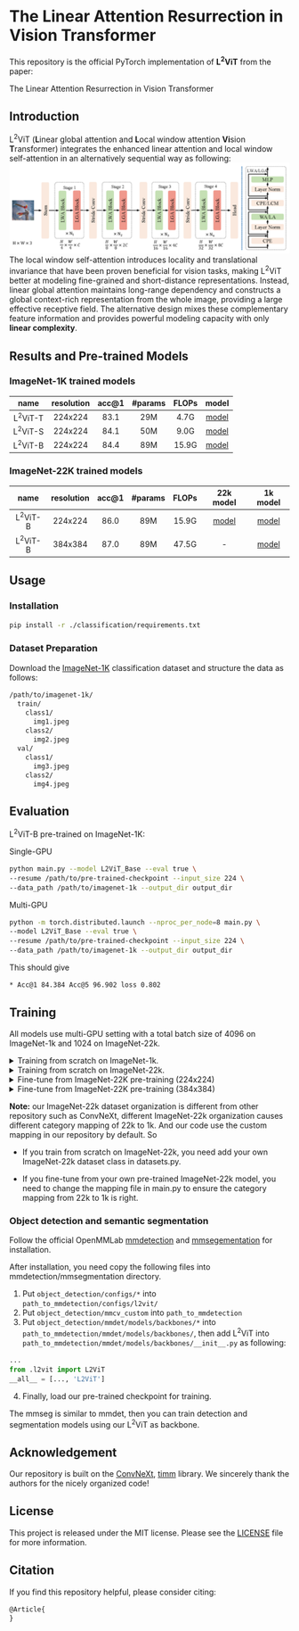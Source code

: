 # The Linear Attention Resurrection in Vision Transformer

This repository is the official PyTorch implementation of **L<sup>2</sup>ViT** from the paper:

The Linear Attention Resurrection in Vision Transformer

## Introduction
L<sup>2</sup>ViT (**L**inear global attention and **L**ocal window attention **Vi**sion 
**T**ransformer) integrates the enhanced linear attention and local window 
self-attention in an alternatively sequential way as following:
![arch](./assets/overall_with_block.png)
The local window self-attention introduces locality and translational 
invariance that have been proven beneficial for vision tasks, making L<sup>2</sup>ViT 
better at modeling fine-grained and short-distance representations. 
Instead, linear global attention maintains long-range dependency and 
constructs a global context-rich representation from the whole image, 
providing a large effective receptive field. The alternative design mixes 
these complementary feature information and provides powerful modeling capacity 
with only **linear complexity**.

## Results and Pre-trained Models
### ImageNet-1K trained models

|        name        | resolution | acc@1 | #params | FLOPs | model |
|:------------------:|:---:|:-----:|:-------:|:-----:|:---:|
| L<sup>2</sup>ViT-T | 224x224 | 83.1  |   29M   | 4.7G  | [model](https://dl.fbaipublicfiles.com/convnext/convnext_tiny_1k_224_ema.pth) |
| L<sup>2</sup>ViT-S | 224x224 | 84.1  |   50M   | 9.0G  | [model](https://dl.fbaipublicfiles.com/convnext/convnext_small_1k_224_ema.pth) |
| L<sup>2</sup>ViT-B | 224x224 | 84.4  |   89M   | 15.9G | [model](https://dl.fbaipublicfiles.com/convnext/convnext_base_1k_224_ema.pth) |

### ImageNet-22K trained models

| name | resolution | acc@1 | #params | FLOPs | 22k model | 1k model |
|:---:|:---:|:-----:|:---:|:-----:| :---:|:---:|
| L<sup>2</sup>ViT-B | 224x224 | 86.0  | 89M | 15.9G | [model](https://dl.fbaipublicfiles.com/convnext/convnext_base_22k_224.pth)   | [model](https://dl.fbaipublicfiles.com/convnext/convnext_base_22k_1k_224.pth)
| L<sup>2</sup>ViT-B | 384x384 | 87.0  | 89M | 47.5G |     -          | [model](https://dl.fbaipublicfiles.com/convnext/convnext_base_22k_1k_384.pth)

## Usage
### Installation
```bash
pip install -r ./classification/requirements.txt
```

### Dataset Preparation

Download the [ImageNet-1K](http://image-net.org/) classification dataset and structure the data as follows:
```
/path/to/imagenet-1k/
  train/
    class1/
      img1.jpeg
    class2/
      img2.jpeg
  val/
    class1/
      img3.jpeg
    class2/
      img4.jpeg
```

## Evaluation
L<sup>2</sup>ViT-B pre-trained on ImageNet-1K:

Single-GPU
```bash
python main.py --model L2ViT_Base --eval true \
--resume /path/to/pre-trained-checkpoint --input_size 224 \
--data_path /path/to/imagenet-1k --output_dir output_dir
```
Multi-GPU
```bash
python -m torch.distributed.launch --nproc_per_node=8 main.py \
--model L2ViT_Base --eval true \
--resume /path/to/pre-trained-checkpoint --input_size 224 \
--data_path /path/to/imagenet-1k --output_dir output_dir
```

This should give 
```
* Acc@1 84.384 Acc@5 96.902 loss 0.802
```

## Training
All models use multi-GPU setting with a total batch size of 4096 on ImageNet-1k and 1024 on ImageNet-22k.

<details>
<summary>
Training from scratch on ImageNet-1k.
</summary>

```bash
python -m torch.distributed.launch --nproc_per_node=8 main.py \
     --model L2ViT_Base --drop_path 0.3 --layer_scale_init_value 0 --batch_size 128 \
     --lr 4e-3 --update_freq 4 --epochs 300 --save_ckpt_freq=100 --use_amp=false \
     --model_ema true --model_ema_eval true --data_path /path/to/imagenet-1k \
     --output_dir output_dir
```
</details>

<details>
<summary>
Training from scratch on ImageNet-22k.
</summary>

```bash
python -m torch.distributed.launch --nproc_per_node=8 main.py \
    --drop_path 0.2 --warmup_epochs 5 --weight_decay 0.05 --min_lr 1e-5 --warmup_lr 1e-6 \
    --layer_scale_init_value 0 --batch_size 128 --lr 1e-3 --update_freq 1 --epochs 90 \
    --save_ckpt_freq=10 --use_amp=false --evaluate_freq=10 --data_set=IMNET22k \
    --data_path=/path/to/image-22k --output_dir output_dir"
```
</details>

<details>
<summary>
Fine-tune from ImageNet-22K pre-training (224x224)
</summary>

```bash
python -m torch.distributed.launch --nproc_per_node=8 main.py \
    --drop_path 0.2 --warmup_epochs 5 --weight_decay 1e-8 --min_lr 4e-7 --warmup_lr 4e-8 \
    --layer_scale_init_value 0 --batch_size 64 --lr 4e-5 --update_freq 2 --save_ckpt_freq=10 \
    --epochs 30 --use_amp=false --model_ema true --model_ema_eval true \
    --data_path /path/to/iamgenet-1k --finetune /path/to/pre-trained-model \
    --output_dir output_dir
```
</details>

<details>
<summary>
Fine-tune from ImageNet-22K pre-training (384x384)
</summary>

```bash
python -m torch.distributed.launch --nproc_per_node=8 main.py \
    --input_size 384 --drop_path 0.2 --warmup_epochs 5 --weight_decay 1e-8 --min_lr 4e-7 \
    --warmup_lr 4e-8 --layer_scale_init_value 0 --batch_size 64 --lr 4e-5 --update_freq 2 \
    --save_ckpt_freq=10 --epochs 30 --use_amp=false --model_ema true --model_ema_eval true \
    --data_path /path/to/iamgenet-1k --finetune /path/to/pre-trained-model \
    --output_dir output_dir
```
</details>

**Note:** our ImageNet-22k dataset organization is different from other repository such as 
ConvNeXt, different ImageNet-22k organization causes different category mapping of 22k to 1k. 
And our code use the custom mapping in our repository by default.
So

* If you train from scratch on ImageNet-22k, you need add your own ImageNet-22k dataset
class in datasets.py. 

* If you fine-tune from your own pre-trained ImageNet-22k model, you need to change the 
mapping file in main.py to ensure the category mapping from 22k to 1k is right.

### Object detection and semantic segmentation
Follow the official OpenMMLab [mmdetection](https://github.com/open-mmlab/mmdetection) and 
[mmsegementation](https://github.com/open-mmlab/mmsegmentation) for installation.

After installation, you need copy the following files into mmdetection/mmsegmentation directory. 
1. Put ```object_detection/configs/*``` into ```path_to_mmdetection/configs/l2vit/```
2. Put ```object_detection/mmcv_custom``` into ```path_to_mmdetection```
3. Put ```object_detection/mmdet/models/backbones/*``` into ```path_to_mmdetection/mmdet/models/backbones/```,
 then add L<sup>2</sup>ViT into ```path_to_mmdetection/mmdet/models/backbones/__init__.py``` as following:
```python
...
from .l2vit import L2ViT
__all__ = [..., 'L2ViT']
```
4. Finally, load our pre-trained checkpoint for training.

The mmseg is similar to mmdet, then you can train detection and segmentation models using our L<sup>2</sup>ViT as backbone.

## Acknowledgement
Our repository is built on the [ConvNeXt](https://github.com/facebookresearch/ConvNeXt), [timm](https://github.com/rwightman/pytorch-image-models) library.
We sincerely thank the authors for the nicely organized code!
## License
This project is released under the MIT license. Please see the [LICENSE](LICENSE) file for more information.

## Citation
If you find this repository helpful, please consider citing:
```
@Article{
}
```  
